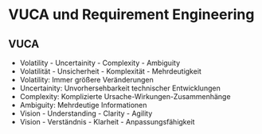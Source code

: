 # VUCA und Requirement Engineering

## VUCA
- Volatility - Uncertainity - Complexity - Ambiguity
- Volatilität - Unsicherheit - Komplexität - Mehrdeutigkeit
- Volatility: Immer größere Veränderungen
- Uncertainity: Unvorhersehbarkeit technischer Entwicklungen
- Complexity: Komplizierte Ursache-Wirkungen-Zusammenhänge
- Ambiguity: Mehrdeutige Informationen
- Vision - Understanding - Clarity - Agility
- Vision - Verständnis - Klarheit - Anpassungsfähigkeit

